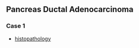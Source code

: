 ## Pancreas Ductal Adenocarcinoma

### Case 1
- [histopathology](./case1-histopathology/viewer_z0.html)
